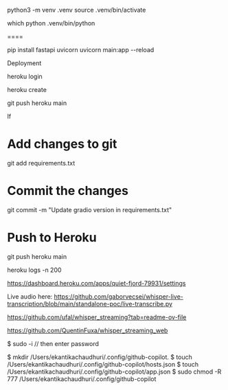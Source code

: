 python3 -m venv .venv
source .venv/bin/activate

which python
.venv/bin/python

====

[//]: # (DOES NOT WORK!!)

[//]: # (fastapi dev main.py)

pip install fastapi uvicorn
uvicorn main:app --reload 


Deployment

heroku login

heroku create

git push heroku main

If 

# Add changes to git
git add requirements.txt

# Commit the changes
git commit -m "Update gradio version in requirements.txt"

# Push to Heroku
git push heroku main


heroku logs -n 200

https://dashboard.heroku.com/apps/quiet-fjord-79931/settings


Live audio here:
https://github.com/gaborvecsei/whisper-live-transcription/blob/main/standalone-poc/live-transcribe.py

https://github.com/ufal/whisper_streaming?tab=readme-ov-file

https://github.com/QuentinFuxa/whisper_streaming_web



$ sudo -i // then enter password

$ mkdir /Users/ekantikachaudhuri/.config/github-copilot.
$ touch /Users/ekantikachaudhuri/.config/github-copilot/hosts.json
$ touch /Users/ekantikachaudhuri/.config/github-copilot/app.json
$ sudo chmod -R 777 /Users/ekantikachaudhuri/.config/github-copilot